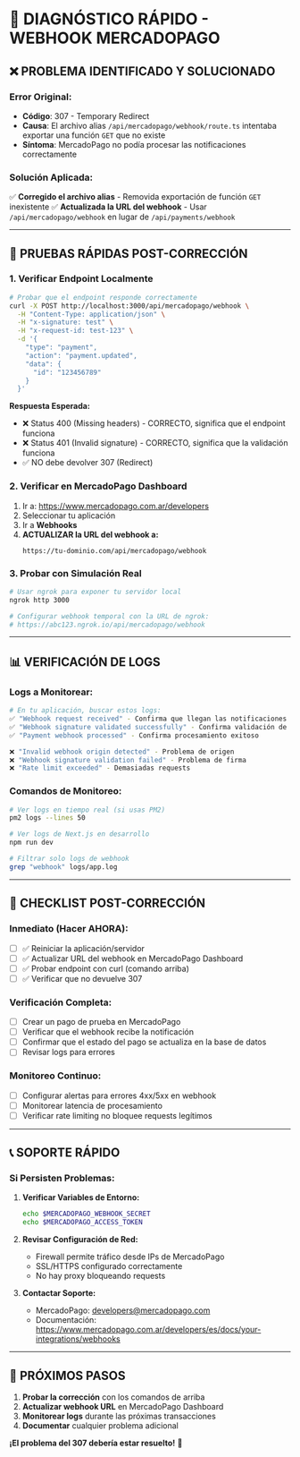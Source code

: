 # 🔧 DIAGNÓSTICO RÁPIDO - WEBHOOK MERCADOPAGO

## ❌ PROBLEMA IDENTIFICADO Y SOLUCIONADO

### **Error Original:**
- **Código**: 307 - Temporary Redirect
- **Causa**: El archivo alias `/api/mercadopago/webhook/route.ts` intentaba exportar una función `GET` que no existe
- **Síntoma**: MercadoPago no podía procesar las notificaciones correctamente

### **Solución Aplicada:**
✅ **Corregido el archivo alias** - Removida exportación de función `GET` inexistente
✅ **Actualizada la URL del webhook** - Usar `/api/mercadopago/webhook` en lugar de `/api/payments/webhook`

---

## 🧪 PRUEBAS RÁPIDAS POST-CORRECCIÓN

### **1. Verificar Endpoint Localmente**
```bash
# Probar que el endpoint responde correctamente
curl -X POST http://localhost:3000/api/mercadopago/webhook \
  -H "Content-Type: application/json" \
  -H "x-signature: test" \
  -H "x-request-id: test-123" \
  -d '{
    "type": "payment",
    "action": "payment.updated",
    "data": {
      "id": "123456789"
    }
  }'
```

**Respuesta Esperada:**
- ❌ Status 400 (Missing headers) - CORRECTO, significa que el endpoint funciona
- ❌ Status 401 (Invalid signature) - CORRECTO, significa que la validación funciona
- ✅ NO debe devolver 307 (Redirect)

### **2. Verificar en MercadoPago Dashboard**
1. Ir a: https://www.mercadopago.com.ar/developers
2. Seleccionar tu aplicación
3. Ir a **Webhooks**
4. **ACTUALIZAR la URL del webhook a:**
   ```
   https://tu-dominio.com/api/mercadopago/webhook
   ```

### **3. Probar con Simulación Real**
```bash
# Usar ngrok para exponer tu servidor local
ngrok http 3000

# Configurar webhook temporal con la URL de ngrok:
# https://abc123.ngrok.io/api/mercadopago/webhook
```

---

## 📊 VERIFICACIÓN DE LOGS

### **Logs a Monitorear:**
```bash
# En tu aplicación, buscar estos logs:
✅ "Webhook request received" - Confirma que llegan las notificaciones
✅ "Webhook signature validated successfully" - Confirma validación de seguridad
✅ "Payment webhook processed" - Confirma procesamiento exitoso

❌ "Invalid webhook origin detected" - Problema de origen
❌ "Webhook signature validation failed" - Problema de firma
❌ "Rate limit exceeded" - Demasiadas requests
```

### **Comandos de Monitoreo:**
```bash
# Ver logs en tiempo real (si usas PM2)
pm2 logs --lines 50

# Ver logs de Next.js en desarrollo
npm run dev

# Filtrar solo logs de webhook
grep "webhook" logs/app.log
```

---

## 🚨 CHECKLIST POST-CORRECCIÓN

### **Inmediato (Hacer AHORA):**
- [ ] ✅ Reiniciar la aplicación/servidor
- [ ] ✅ Actualizar URL del webhook en MercadoPago Dashboard
- [ ] ✅ Probar endpoint con curl (comando arriba)
- [ ] ✅ Verificar que no devuelve 307

### **Verificación Completa:**
- [ ] Crear un pago de prueba en MercadoPago
- [ ] Verificar que el webhook recibe la notificación
- [ ] Confirmar que el estado del pago se actualiza en la base de datos
- [ ] Revisar logs para errores

### **Monitoreo Continuo:**
- [ ] Configurar alertas para errores 4xx/5xx en webhook
- [ ] Monitorear latencia de procesamiento
- [ ] Verificar rate limiting no bloquee requests legítimos

---

## 📞 SOPORTE RÁPIDO

### **Si Persisten Problemas:**

1. **Verificar Variables de Entorno:**
   ```bash
   echo $MERCADOPAGO_WEBHOOK_SECRET
   echo $MERCADOPAGO_ACCESS_TOKEN
   ```

2. **Revisar Configuración de Red:**
   - Firewall permite tráfico desde IPs de MercadoPago
   - SSL/HTTPS configurado correctamente
   - No hay proxy bloqueando requests

3. **Contactar Soporte:**
   - MercadoPago: developers@mercadopago.com
   - Documentación: https://www.mercadopago.com.ar/developers/es/docs/your-integrations/webhooks

---

## 🎯 PRÓXIMOS PASOS

1. **Probar la corrección** con los comandos de arriba
2. **Actualizar webhook URL** en MercadoPago Dashboard
3. **Monitorear logs** durante las próximas transacciones
4. **Documentar** cualquier problema adicional

**¡El problema del 307 debería estar resuelto!** 🎉